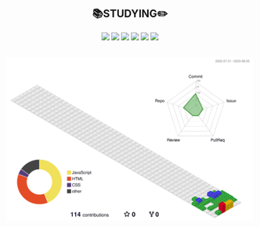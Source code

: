 
<h2 align=center>📚STUDYING✏️</h2>

<div align=center>
  <img src="https://img.shields.io/badge/HTML5-E34F26?style=flat&logo=HTML5&logoColor=white" />
  <img src="https://img.shields.io/badge/CSS3-1572B6?style=flat&logo=CSS3&logoColor=white" />
  <img src="https://img.shields.io/badge/jquery-0769AD?style=flat&logo=jquery&logoColor=white"/>
  <img src="https://img.shields.io/badge/bootstrap-7952B3?style=flat&logo=bootstrap&logoColor=white"/>
  <img src="https://img.shields.io/badge/javascript-F7DF1E?style=flat&logo=javascript&logoColor=black"/>
  <img src="https://img.shields.io/badge/react-61DAFB?style=flat&logo=react&logoColor=black"/>
</div>  

<br>


![](./profile-3d-contrib/profile-gitblock.svg)
